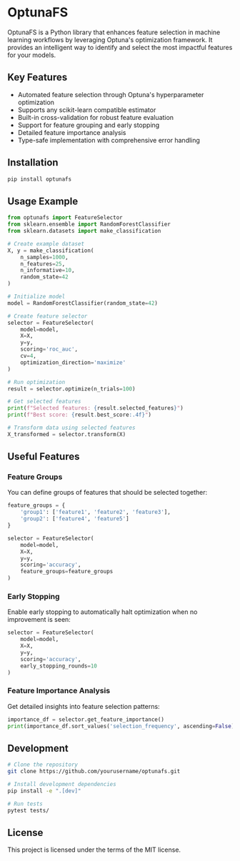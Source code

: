 # OptunaFS

OptunaFS is a Python library that enhances feature selection in machine learning workflows by leveraging Optuna's optimization framework. It provides an intelligent way to identify and select the most impactful features for your models.

## Key Features

- Automated feature selection through Optuna's hyperparameter optimization
- Supports any scikit-learn compatible estimator
- Built-in cross-validation for robust feature evaluation
- Support for feature grouping and early stopping
- Detailed feature importance analysis
- Type-safe implementation with comprehensive error handling

## Installation

```bash
pip install optunafs
```

## Usage Example

```python
from optunafs import FeatureSelector
from sklearn.ensemble import RandomForestClassifier
from sklearn.datasets import make_classification

# Create example dataset
X, y = make_classification(
    n_samples=1000, 
    n_features=25,
    n_informative=10,
    random_state=42
)

# Initialize model
model = RandomForestClassifier(random_state=42)

# Create feature selector
selector = FeatureSelector(
    model=model,
    X=X,
    y=y,
    scoring='roc_auc',
    cv=4,
    optimization_direction='maximize'
)

# Run optimization
result = selector.optimize(n_trials=100)

# Get selected features
print(f"Selected features: {result.selected_features}")
print(f"Best score: {result.best_score:.4f}")

# Transform data using selected features
X_transformed = selector.transform(X)
```

## Useful Features

### Feature Groups

You can define groups of features that should be selected together:

```python
feature_groups = {
    'group1': ['feature1', 'feature2', 'feature3'],
    'group2': ['feature4', 'feature5']
}

selector = FeatureSelector(
    model=model,
    X=X,
    y=y,
    scoring='accuracy',
    feature_groups=feature_groups
)
```

### Early Stopping

Enable early stopping to automatically halt optimization when no improvement is seen:

```python
selector = FeatureSelector(
    model=model,
    X=X,
    y=y,
    scoring='accuracy',
    early_stopping_rounds=10
)
```

### Feature Importance Analysis

Get detailed insights into feature selection patterns:

```python
importance_df = selector.get_feature_importance()
print(importance_df.sort_values('selection_frequency', ascending=False))
```

## Development

```bash
# Clone the repository
git clone https://github.com/yourusername/optunafs.git

# Install development dependencies
pip install -e ".[dev]"

# Run tests
pytest tests/
```

## License

This project is licensed under the terms of the MIT license.